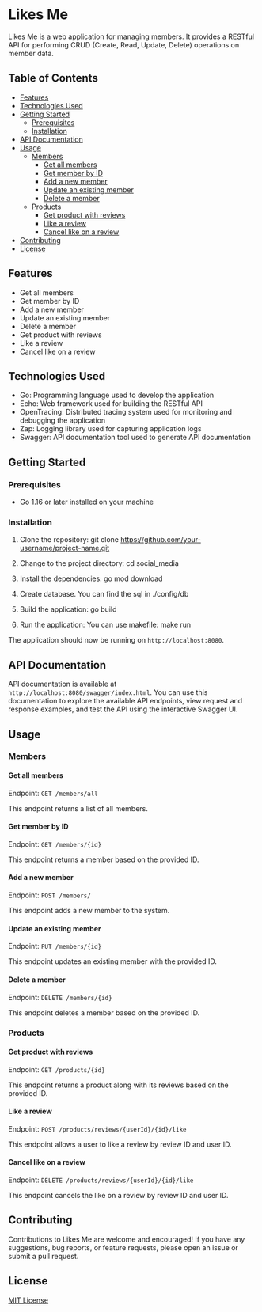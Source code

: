 # Likes Me 
Likes Me is a web application for managing members. It provides a RESTful API for performing CRUD (Create, Read, Update, Delete) operations on member data.

## Table of Contents

- [Features](#features)
- [Technologies Used](#technologies-used)
- [Getting Started](#getting-started)
  - [Prerequisites](#prerequisites)
  - [Installation](#installation)
- [API Documentation](#api-documentation)
- [Usage](#usage)
  - [Members](#members)
    - [Get all members](#get-all-members)
    - [Get member by ID](#get-member-by-id)
    - [Add a new member](#add-a-new-member)
    - [Update an existing member](#update-an-existing-member)
    - [Delete a member](#delete-a-member)
  - [Products](#products)
    - [Get product with reviews](#get-product-with-reviews)
    - [Like a review](#like-a-review)
    - [Cancel like on a review](#cancel-like-on-a-review)
- [Contributing](#contributing)
- [License](#license)

## Features

- Get all members
- Get member by ID
- Add a new member
- Update an existing member
- Delete a member
- Get product with reviews
- Like a review
- Cancel like on a review

## Technologies Used

- Go: Programming language used to develop the application
- Echo: Web framework used for building the RESTful API
- OpenTracing: Distributed tracing system used for monitoring and debugging the application
- Zap: Logging library used for capturing application logs
- Swagger: API documentation tool used to generate API documentation

## Getting Started

### Prerequisites

- Go 1.16 or later installed on your machine

### Installation

1. Clone the repository:
git clone https://github.com/your-username/project-name.git

2. Change to the project directory:
cd social_media


3. Install the dependencies:
go mod download

4. Create database. You can find the sql in ./config/db 

5. Build the application:
go build

6. Run the application:
You can use makefile:
make run



The application should now be running on `http://localhost:8080`.

## API Documentation

API documentation is available at `http://localhost:8080/swagger/index.html`. You can use this documentation to explore the available API endpoints, view request and response examples, and test the API using the interactive Swagger UI.

## Usage

### Members

#### Get all members

Endpoint: `GET /members/all`

This endpoint returns a list of all members.

#### Get member by ID

Endpoint: `GET /members/{id}`

This endpoint returns a member based on the provided ID.

#### Add a new member

Endpoint: `POST /members/`

This endpoint adds a new member to the system.

#### Update an existing member

Endpoint: `PUT /members/{id}`

This endpoint updates an existing member with the provided ID.

#### Delete a member

Endpoint: `DELETE /members/{id}`

This endpoint deletes a member based on the provided ID.

### Products

#### Get product with reviews

Endpoint: `GET /products/{id}`

This endpoint returns a product along with its reviews based on the provided ID.

#### Like a review

Endpoint: `POST /products/reviews/{userId}/{id}/like`

This endpoint allows a user to like a review by review ID and user ID.

#### Cancel like on a review

Endpoint: `DELETE /products/reviews/{userId}/{id}/like`

This endpoint cancels the like on a review by review ID and user ID.

## Contributing

Contributions to Likes Me are welcome and encouraged! If you have any suggestions, bug reports, or feature requests, please open an issue or submit a pull request.

## License

[MIT License](https://opensource.org/licenses/MIT)





